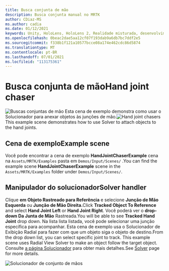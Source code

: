 ```yaml
---
title: Busca conjunta de mão
description: Busca conjunta manual no MRTK
author: CDiaz-MS
ms.author: cadia
ms.date: 01/12/2021
keywords: Unity, HoloLens, HoloLens 2, Realidade misturada, desenvolvimento, MRTK,
ms.openlocfilehash: 0beac2dae5aa12cf07f193dab9a6db7bc7ddf2e5
ms.sourcegitcommit: f338b1f121a10577bcce08a174e462cdc86d5874
ms.translationtype: MT
ms.contentlocale: pt-BR
ms.lasthandoff: 07/01/2021
ms.locfileid: "113175361"
---
```

# <a name="hand-joint-chaser"></a><span data-ttu-id="fd1d8-104">Busca conjunta de mão</span><span class="sxs-lookup"><span data-stu-id="fd1d8-104">Hand joint chaser</span></span>

<span data-ttu-id="fd1d8-105">![Buscas conjuntas de mão Esta cena ](../images/hand-joint-chaser/MRTK_HandJointChaser_Main.jpg) de exemplo demonstra como usar o Solucionador para anexar objetos às junções de mão.</span><span class="sxs-lookup"><span data-stu-id="fd1d8-105">![Hand joint chasers](../images/hand-joint-chaser/MRTK_HandJointChaser_Main.jpg) This example scene demonstrates how to use Solver to attach objects to the hand joints.</span></span>

## <a name="example-scene"></a><span data-ttu-id="fd1d8-106">Cena de exemplo</span><span class="sxs-lookup"><span data-stu-id="fd1d8-106">Example scene</span></span>

<span data-ttu-id="fd1d8-107">Você pode encontrar a cena de exemplo **HandJointChaserExample** cena na `Assets/MRTK/Examples` pasta em `Demos/Input/Scenes/` .</span><span class="sxs-lookup"><span data-stu-id="fd1d8-107">You can find the example scene **HandJointChaserExample** scene in the `Assets/MRTK/Examples` folder under `Demos/Input/Scenes/`.</span></span>

## <a name="solver-handler"></a><span data-ttu-id="fd1d8-108">Manipulador do solucionador</span><span class="sxs-lookup"><span data-stu-id="fd1d8-108">Solver handler</span></span>

<span data-ttu-id="fd1d8-109">Clique **em Objeto Rastreado para Referência** e selecione **Junção de Mão Esquerda** ou **Junção de Mão Direita.**</span><span class="sxs-lookup"><span data-stu-id="fd1d8-109">Click **Tracked Object To Reference** and select **Hand Joint Left** or **Hand Joint Right**.</span></span> <span data-ttu-id="fd1d8-110">Você poderá ver o **drop-down Da Junta de Mão** Rastreada.</span><span class="sxs-lookup"><span data-stu-id="fd1d8-110">You will be able to see **Tracked Hand Joint** drop down.</span></span> <span data-ttu-id="fd1d8-111">Na lista lista listada, você pode selecionar uma junção específica para acompanhar. Esta cena de exemplo usa o Solucionador de Exibição Radial para fazer com que um objeto siga o objeto de destino.</span><span class="sxs-lookup"><span data-stu-id="fd1d8-111">From the drop down list, you can select specific joint to track. This example scene uses Radial View Solver to make an object follow the target object.</span></span> <span data-ttu-id="fd1d8-112">Consulte [a página Solucionador](../ux-building-blocks/solvers/solver.md) para obter mais detalhes.</span><span class="sxs-lookup"><span data-stu-id="fd1d8-112">See [Solver](../ux-building-blocks/solvers/solver.md) page for more details.</span></span>

![Solucionador de conjunto de mãos](../images/hand-joint-chaser/MRTK_Solver_HandJoint.jpg)
